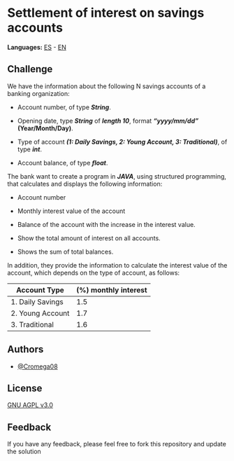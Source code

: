 # Settlement of interest on savings accounts

**Languages:** [ES](https://github.com/cromega08/interest_payment/blob/master/README_ES.md) - [EN](https://github.com/cromega08/interest_payment/blob/master/README.md)

## Challenge

We have the information about the following N savings accounts of a banking organization:

* Account number, of type **_String_**.

* Opening date, type **_String_** of **_length 10_**, format **_“yyyy/mm/dd”_ (Year/Month/Day)**.

* Type of account **_(1: Daily Savings, 2: Young Account, 3: Traditional)_**, of type **_int_**.

* Account balance, of type **_float_**.

The bank want to create a program in **_JAVA_**, using structured programming, that calculates and displays the following information:

* Account number

* Monthly interest value of the account

* Balance of the account with the increase in the interest value.

* Show the total amount of interest on all accounts.

* Shows the sum of total balances.

In addition, they provide the information to calculate the interest value of the account, which depends on the type of account, as follows:

| Account Type | (%) monthly interest|
| ---|---|
| 1. Daily Savings | 1.5 |
| 2. Young Account | 1.7 |
| 3. Traditional | 1.6 |

## Authors

- [@Cromega08](https://www.github.com/cromega08)


## License

[GNU AGPL v3.0](https://choosealicense.com/licenses/agpl-3.0/)
## Feedback

If you have any feedback, please feel free to fork this repository and update the solution

